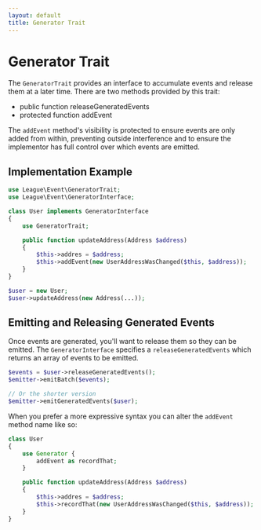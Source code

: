 ```yaml
---
layout: default
title: Generator Trait
---
```


# Generator Trait

The `GeneratorTrait` provides an interface to accumulate events and release them at a later time.
There are two methods provided by this trait:

* public function releaseGeneratedEvents
* protected function addEvent

The `addEvent` method's visibility is protected to ensure events are only added from within,
preventing outside interference and to ensure the implementor has full control over which
events are emitted.

## Implementation Example

~~~ php
use League\Event\GeneratorTrait;
use League\Event\GeneratorInterface;

class User implements GeneratorInterface
{
    use GeneratorTrait;

    public function updateAddress(Address $address)
    {
        $this->addres = $address;
        $this->addEvent(new UserAddressWasChanged($this, $address));
    }
}

$user = new User;
$user->updateAddress(new Address(...));
~~~

## Emitting and Releasing Generated Events

Once events are generated, you'll want to release them so they can be emitted. The
`GeneratorInterface` specifies a `releaseGeneratedEvents` which returns an array
of events to be emitted.

~~~ php
$events = $user->releaseGeneratedEvents();
$emitter->emitBatch($events);

// Or the shorter version
$emitter->emitGeneratedEvents($user);
~~~


When you prefer a more expressive syntax you can alter the `addEvent` method name like so:

~~~ php
class User
{
    use Generator {
        addEvent as recordThat;
    }

    public function updateAddress(Address $address)
    {
        $this->addres = $address;
        $this->recordThat(new UserAddressWasChanged($this, $address));
    }
}
~~~
